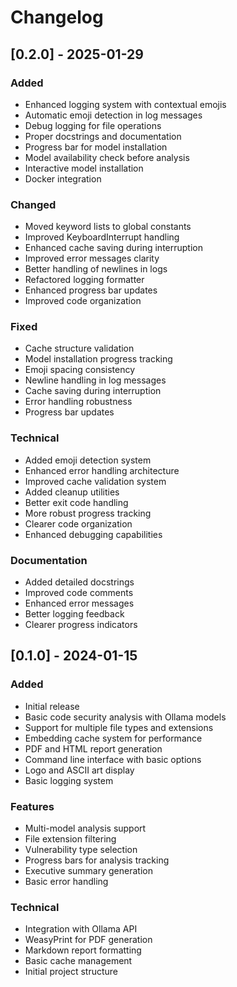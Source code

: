 # Changelog

## [0.2.0] - 2025-01-29

### Added
- Enhanced logging system with contextual emojis
- Automatic emoji detection in log messages
- Debug logging for file operations
- Proper docstrings and documentation
- Progress bar for model installation
- Model availability check before analysis
- Interactive model installation
- Docker integration

### Changed
- Moved keyword lists to global constants
- Improved KeyboardInterrupt handling
- Enhanced cache saving during interruption
- Improved error messages clarity
- Better handling of newlines in logs
- Refactored logging formatter
- Enhanced progress bar updates
- Improved code organization

### Fixed
- Cache structure validation
- Model installation progress tracking
- Emoji spacing consistency
- Newline handling in log messages
- Cache saving during interruption
- Error handling robustness
- Progress bar updates

### Technical
- Added emoji detection system
- Enhanced error handling architecture
- Improved cache validation system
- Added cleanup utilities
- Better exit code handling
- More robust progress tracking
- Clearer code organization
- Enhanced debugging capabilities

### Documentation
- Added detailed docstrings
- Improved code comments
- Enhanced error messages
- Better logging feedback
- Clearer progress indicators

## [0.1.0] - 2024-01-15

### Added
- Initial release
- Basic code security analysis with Ollama models
- Support for multiple file types and extensions
- Embedding cache system for performance
- PDF and HTML report generation
- Command line interface with basic options
- Logo and ASCII art display
- Basic logging system

### Features
- Multi-model analysis support
- File extension filtering
- Vulnerability type selection
- Progress bars for analysis tracking
- Executive summary generation
- Basic error handling

### Technical
- Integration with Ollama API
- WeasyPrint for PDF generation
- Markdown report formatting
- Basic cache management
- Initial project structure